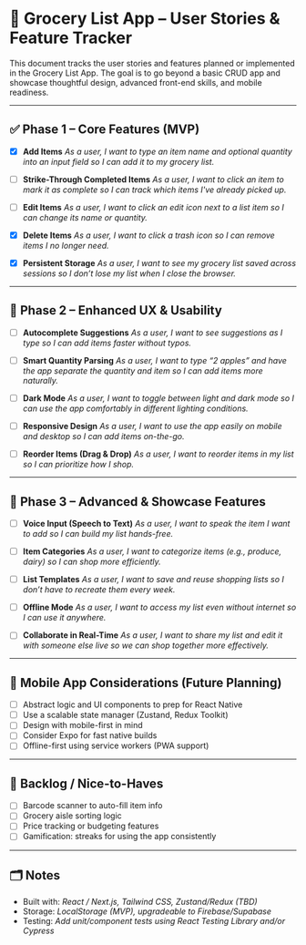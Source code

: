 # 🛒 Grocery List App – User Stories & Feature Tracker

This document tracks the user stories and features planned or implemented in the Grocery List App. The goal is to go beyond a basic CRUD app and showcase thoughtful design, advanced front-end skills, and mobile readiness.

---

## ✅ Phase 1 – Core Features (MVP)

- [x] **Add Items**
      _As a user, I want to type an item name and optional quantity into an input field so I can add it to my grocery list._

- [ ] **Strike-Through Completed Items**
      _As a user, I want to click an item to mark it as complete so I can track which items I've already picked up._

- [ ] **Edit Items**
      _As a user, I want to click an edit icon next to a list item so I can change its name or quantity._

- [x] **Delete Items**
      _As a user, I want to click a trash icon so I can remove items I no longer need._

- [x] **Persistent Storage**
      _As a user, I want to see my grocery list saved across sessions so I don’t lose my list when I close the browser._

---

## 🚧 Phase 2 – Enhanced UX & Usability

- [ ] **Autocomplete Suggestions**
      _As a user, I want to see suggestions as I type so I can add items faster without typos._

- [ ] **Smart Quantity Parsing**
      _As a user, I want to type “2 apples” and have the app separate the quantity and item so I can add items more naturally._

- [ ] **Dark Mode**
      _As a user, I want to toggle between light and dark mode so I can use the app comfortably in different lighting conditions._

- [ ] **Responsive Design**
      _As a user, I want to use the app easily on mobile and desktop so I can add items on-the-go._

- [ ] **Reorder Items (Drag & Drop)**
      _As a user, I want to reorder items in my list so I can prioritize how I shop._

---

## 🔮 Phase 3 – Advanced & Showcase Features

- [ ] **Voice Input (Speech to Text)**
      _As a user, I want to speak the item I want to add so I can build my list hands-free._

- [ ] **Item Categories**
      _As a user, I want to categorize items (e.g., produce, dairy) so I can shop more efficiently._

- [ ] **List Templates**
      _As a user, I want to save and reuse shopping lists so I don’t have to recreate them every week._

- [ ] **Offline Mode**
      _As a user, I want to access my list even without internet so I can use it anywhere._

- [ ] **Collaborate in Real-Time**
      _As a user, I want to share my list and edit it with someone else live so we can shop together more effectively._

---

## 📱 Mobile App Considerations (Future Planning)

- [ ] Abstract logic and UI components to prep for React Native
- [ ] Use a scalable state manager (Zustand, Redux Toolkit)
- [ ] Design with mobile-first in mind
- [ ] Consider Expo for fast native builds
- [ ] Offline-first using service workers (PWA support)

---

## 📌 Backlog / Nice-to-Haves

- [ ] Barcode scanner to auto-fill item info
- [ ] Grocery aisle sorting logic
- [ ] Price tracking or budgeting features
- [ ] Gamification: streaks for using the app consistently

---

## 🗂 Notes

- Built with: _React / Next.js, Tailwind CSS, Zustand/Redux (TBD)_
- Storage: _LocalStorage (MVP), upgradeable to Firebase/Supabase_
- Testing: _Add unit/component tests using React Testing Library and/or Cypress_
